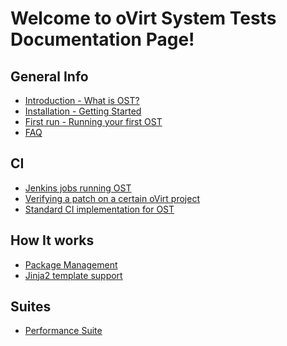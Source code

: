 Welcome to oVirt System Tests Documentation Page!
=================================================

## General Info
* [Introduction - What is OST?](general/introduction.markdown)
* [Installation - Getting Started](general/installation.markdown)
* [First run - Running your first OST](general/running_tests.markdown)
* [FAQ](general/faq.markdown)

## CI
* [Jenkins jobs running OST](CI/jenkins_jobs.markdown)
* [Verifying a patch on a certain oVirt project](CI/developers_info.markdown)
* [Standard CI implementation for OST](CI/standard_ci_and_ost.markdown)

## How It works
* [Package Management](how-it-works/package_management.markdown)
* [Jinja2 template support](how-it-works/jinja_templates_in_lagoinitfile.markdown)

## Suites
* [Performance Suite](general/performance-suite.markdown)
